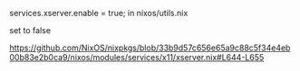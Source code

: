 services.xserver.enable = true; in nixos/utils.nix

set to false


https://github.com/NixOS/nixpkgs/blob/33b9d57c656e65a9c88c5f34e4eb00b83e2b0ca9/nixos/modules/services/x11/xserver.nix#L644-L655
